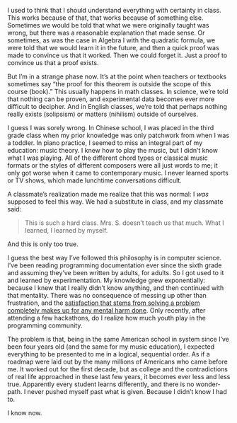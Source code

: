 I used to think that I should understand everything with certainty in class. This works because of that, that works because of something else. Sometimes we would be told that what we were originally taught was wrong, but there was a reasonable explanation that made sense. Or sometimes, as was the case in Algebra I with the quadratic formula, we were told that we would learn it in the future, and then a quick proof was made to convince us that it worked. Then we could forget it. Just a proof to convince us that a proof exists.

But I’m in a strange phase now. It’s at the point when teachers or textbooks sometimes say “the proof for this theorem is outside the scope of this course (book).” This usually happens in math classes. In science, we’re told that nothing can be proven, and experimental data becomes ever more difficult to decipher. And in English classes, we’re told that perhaps nothing really exists (solipsism) or matters (nihilism) outside of ourselves.

I guess I was sorely wrong. In Chinese school, I was placed in the third grade class when my prior knowledge was only patchwork from when I was a toddler. In piano practice, I seemed to miss an integral part of my education: music theory. I knew how to play the music, but I didn’t know what I was playing. All of the different chord types or classical music formats or the styles of different composers were all just words to me; it only got worse when it came to contemporary music. I never learned sports or TV shows, which made lunchtime conversations difficult.

A classmate’s realization made me realize that this was normal: I *was* supposed to feel this way. We had a substitute in class, and my classmate said:

> This is such a hard class. Mrs. S. doesn’t teach us that much. What I learned, I learned by myself.

And this is only too true.

I guess the best way I’ve followed this philosophy is in computer science. I’ve been reading programming documentation ever since the sixth grade and assuming they’ve been written by adults, for adults. So I got used to it and learned by experimentation. My knowledge grew exponentially: because I knew that I really didn’t know anything, and then continued with that mentality. There was no consequence of messing up other than frustration, and the [satisfaction that stems from solving a problem completely makes up for any mental harm done][1]. Only recently, after attending a few hackathons, do I realize how much youth play in the programming community.

The problem is that, being in the same American school in system since I’ve been four years old (and the same for my music education), I expected everything to be presented to me in a logical, sequential order. As if a roadmap were laid out by the many millions of Americans who came before me. It worked out for the first decade, but as college and the contradictions of real life approached in these last few years, it becomes ever less and less true. Apparently every student learns differently, and there is no wonder-path. I never pushed myself past what is given. Because I didn’t know I had to.

I know now.

[1]: /posts/majestic-coding